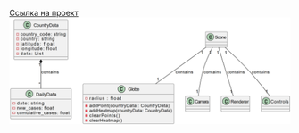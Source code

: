[Ссылка на проект](https://github.com/Data-Wrangling-and-Visualisation/Globe_covid_map/tree/main)
![UML](UML.png)
